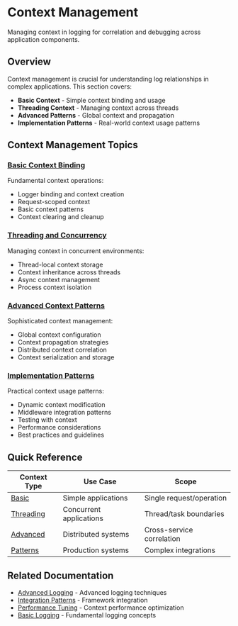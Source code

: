 # Context Management

Managing context in logging for correlation and debugging across application components.

## Overview

Context management is crucial for understanding log relationships in complex applications. This section covers:

- **Basic Context** - Simple context binding and usage
- **Threading Context** - Managing context across threads  
- **Advanced Patterns** - Global context and propagation
- **Implementation Patterns** - Real-world context usage patterns

## Context Management Topics

### [Basic Context Binding](context-basics.md)

Fundamental context operations:
- Logger binding and context creation
- Request-scoped context
- Basic context patterns
- Context clearing and cleanup

### [Threading and Concurrency](context-threading.md)

Managing context in concurrent environments:
- Thread-local context storage
- Context inheritance across threads
- Async context management
- Process context isolation

### [Advanced Context Patterns](context-advanced.md)

Sophisticated context management:
- Global context configuration
- Context propagation strategies  
- Distributed context correlation
- Context serialization and storage

### [Implementation Patterns](context-patterns.md)

Practical context usage patterns:
- Dynamic context modification
- Middleware integration patterns
- Testing with context
- Performance considerations
- Best practices and guidelines

## Quick Reference

| Context Type | Use Case | Scope |
|-------------|----------|-------|
| [Basic](context-basics.md) | Simple applications | Single request/operation |
| [Threading](context-threading.md) | Concurrent applications | Thread/task boundaries |
| [Advanced](context-advanced.md) | Distributed systems | Cross-service correlation |
| [Patterns](context-patterns.md) | Production systems | Complex integrations |

## Related Documentation

- [Advanced Logging](advanced.md) - Advanced logging techniques
- [Integration Patterns](advanced/patterns.md) - Framework integration
- [Performance Tuning](performance.md) - Context performance optimization
- [Basic Logging](basic.md) - Fundamental logging concepts